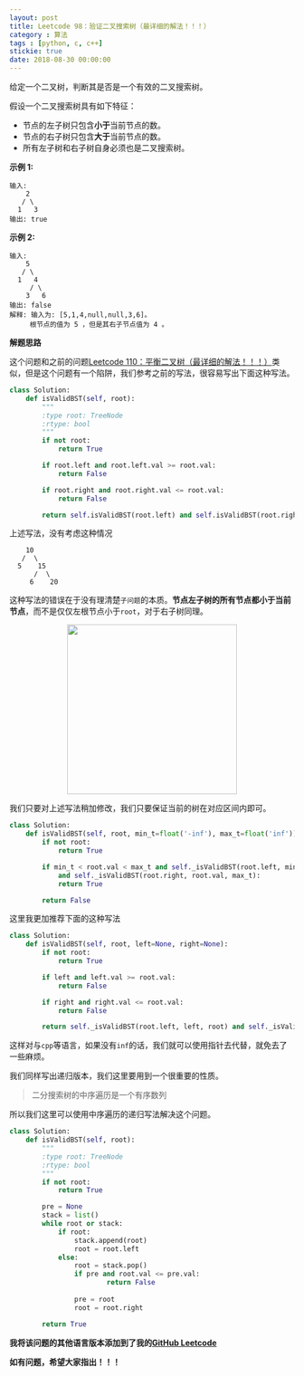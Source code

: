 ```yaml
---
layout: post
title: Leetcode 98：验证二叉搜索树（最详细的解法！！！）
category : 算法
tags : [python, c, c++]
stickie: true
date: 2018-08-30 00:00:00
---
```


给定一个二叉树，判断其是否是一个有效的二叉搜索树。

假设一个二叉搜索树具有如下特征：

- 节点的左子树只包含**小于**当前节点的数。
- 节点的右子树只包含**大于**当前节点的数。
- 所有左子树和右子树自身必须也是二叉搜索树。

**示例 1:**

```
输入:
    2
   / \
  1   3
输出: true
```

**示例 2:**

```
输入:
    5
   / \
  1   4
     / \
    3   6
输出: false
解释: 输入为: [5,1,4,null,null,3,6]。
     根节点的值为 5 ，但是其右子节点值为 4 。
```

**解题思路**

这个问题和之前的问题[Leetcode 110：平衡二叉树（最详细的解法！！！）](https://blog.csdn.net/qq_17550379/article/details/82081501)类似，但是这个问题有一个陷阱，我们参考之前的写法，很容易写出下面这种写法。

```python
class Solution:
    def isValidBST(self, root):
        """
        :type root: TreeNode
        :rtype: bool
        """
        if not root:
            return True

        if root.left and root.left.val >= root.val:
            return False

        if root.right and root.right.val <= root.val:
            return False

        return self.isValidBST(root.left) and self.isValidBST(root.right)
```

上述写法，没有考虑这种情况

```
    10
   /  \
  5    15
      /  \
     6    20
```

这种写法的错误在于没有理清楚`子问题`的本质。**节点左子树的所有节点都小于当前节点**，而不是仅仅左根节点小于`root`，对于右子树同理。

<center class="half">
    <img src="https://raw.githubusercontent.com/wiki/luliyucoordinate/ImageBed/98/2019_2_14_1.png" width="300">
</center>

我们只要对上述写法稍加修改，我们只要保证当前的树在对应区间内即可。

```python
class Solution:
    def isValidBST(self, root, min_t=float('-inf'), max_t=float('inf')):
        if not root:
            return True

        if min_t < root.val < max_t and self._isValidBST(root.left, min_t, root.val) \
        	and self._isValidBST(root.right, root.val, max_t):
            return True

        return False
```

这里我更加推荐下面的这种写法

```python
class Solution:
    def isValidBST(self, root, left=None, right=None):
        if not root:
            return True

        if left and left.val >= root.val:
            return False

        if right and right.val <= root.val:
            return False

        return self._isValidBST(root.left, left, root) and self._isValidBST(root.right, root, right)
```

这样对与`cpp`等语言，如果没有`inf`的话，我们就可以使用指针去代替，就免去了一些麻烦。

我们同样写出递归版本，我们这里要用到一个很重要的性质。

> 二分搜索树的中序遍历是一个有序数列

所以我们这里可以使用中序遍历的递归写法解决这个问题。

```python
class Solution:
    def isValidBST(self, root):
        """
        :type root: TreeNode
        :rtype: bool
        """
        if not root:
            return True

        pre = None
        stack = list()
        while root or stack:
            if root:
                stack.append(root)
                root = root.left
            else:
                root = stack.pop()
                if pre and root.val <= pre.val:
                        return False
                
                pre = root
                root = root.right

        return True
```

**我将该问题的其他语言版本添加到了我的[GitHub Leetcode](https://github.com/luliyucoordinate/Leetcode)**

**如有问题，希望大家指出！！！**